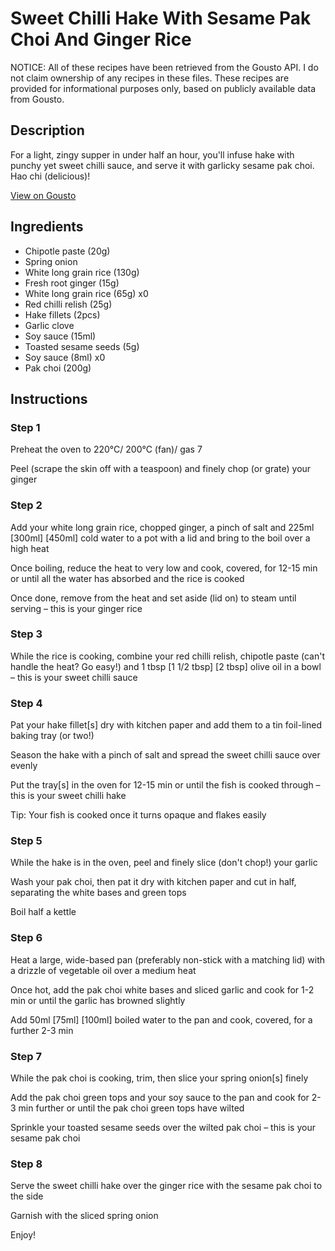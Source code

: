 # Sweet Chilli Hake With Sesame Pak Choi And Ginger Rice

NOTICE: All of these recipes have been retrieved from the Gousto API. I do not claim ownership of any recipes in these files. These recipes are provided for informational purposes only, based on publicly available data from Gousto.

## Description

For a light, zingy supper in under half an hour, you'll infuse hake with punchy yet sweet chilli sauce, and serve it with garlicky sesame pak choi. Hao chi (delicious)!

[View on Gousto](https://www.gousto.co.uk/recipes/cookbook/sweet-chilli-hake-with-sesame-pak-choi-and-ginger-rice)

## Ingredients

- Chipotle paste (20g)
- Spring onion
- White long grain rice (130g)
- Fresh root ginger (15g)
- White long grain rice (65g) x0
- Red chilli relish (25g)
- Hake fillets (2pcs)
- Garlic clove
- Soy sauce (15ml)
- Toasted sesame seeds (5g)
- Soy sauce (8ml) x0
- Pak choi (200g)

## Instructions


### Step 1

Preheat the oven to 220°C/ 200°C (fan)/ gas 7

Peel (scrape the skin off with a teaspoon) and finely chop (or grate) your ginger


### Step 2

Add your white long grain rice, chopped ginger, a pinch of salt and 225ml <span class="text-purple">[300ml]</span> <span class="text-danger">[450ml]</span> cold water to a pot with a lid and bring to the boil over a high heat

Once boiling, reduce the heat to very low and cook, covered, for 12-15 min or until all the water has absorbed and the rice is cooked

Once done, remove from the heat and set aside (lid on) to steam until serving – this is your ginger rice


### Step 3

While the rice is cooking, combine your red chilli relish, chipotle paste (can't handle the heat? Go easy!) and 1 tbsp <span class="text-purple">[1 1/2 tbsp]</span> <span class="text-danger">[2 tbsp]</span> olive oil in a bowl – this is your sweet chilli sauce


### Step 4

Pat your hake fillet[s] dry with kitchen paper and add them to a tin foil-lined baking tray (or two!)

Season the hake with a pinch of salt and spread the sweet chilli sauce over evenly

Put the tray[s] in the oven for 12-15 min or until the fish is cooked through – this is your sweet chilli hake

Tip: Your fish is cooked once it turns opaque and flakes easily


### Step 5

While the hake is in the oven, peel and finely slice (don't chop!) your garlic

Wash your pak choi, then pat it dry with kitchen paper and cut in half, separating the white bases and green tops

Boil half a kettle


### Step 6

Heat a large, wide-based pan (preferably non-stick with a matching lid) with a drizzle of vegetable oil over a medium heat

Once hot, add the pak choi white bases and sliced garlic and cook for 1-2 min or until the garlic has browned slightly

Add 50ml <span class="text-purple">[75ml]</span><span class="text-danger"> [100ml]</span> boiled water to the pan and cook, covered, for a further 2-3 min


### Step 7

While the pak choi is cooking, trim, then slice your spring onion[s] finely

Add the pak choi green tops and your soy sauce to the pan and cook for 2-3 min further or until the pak choi green tops have wilted

Sprinkle your toasted sesame seeds over the wilted pak choi – this is your sesame pak choi

### Step 8

Serve the sweet chilli hake over the ginger rice with the sesame pak choi to the side

Garnish with the sliced spring onion

Enjoy!

